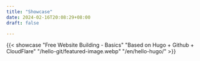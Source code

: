 ```yaml
---
title: "Showcase"
date: 2024-02-16T20:08:29+08:00
draft: false

---
```

{{< showcase "Free Website Building - Basics" "Based on Hugo + Github + CloudFlare" "/hello-git/featured-image.webp" "/en/hello-hugo/" >}}
